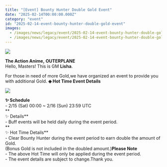 ```yaml
---
title: "[Event] Bounty Hunter Double Gold Event"
date: "2025-02-14T00:00:00.000Z"
category: "event"
id: "2025-02-14-event-bounty-hunter-double-gold-event"
images:
  - /images/news/legacy/event/2025-02-14-event-bounty-hunter-double-gold-event/7a8880f5b8534c4b88ed83ee236f8e8d.webp
  - /images/news/legacy/event/2025-02-14-event-bounty-hunter-double-gold-event/efee3e85e79249b2b5adc38d2eedff75.webp
---
```


![](/images/news/legacy/event/2025-02-14-event-bounty-hunter-double-gold-event/7a8880f5b8534c4b88ed83ee236f8e8d.webp)  

**The Action Anime,** **OUTERPLANE**  
Hello, Masters! This is GM **Lisha**.  
  
For those in need of more Gold,we have organized an event to provide you with additional Gold. **◈ Hot Time Event Details**

![](/images/news/legacy/event/2025-02-14-event-bounty-hunter-double-gold-event/efee3e85e79249b2b5adc38d2eedff75.webp)  
  
**✨ Schedule**  
\- 2/15 (Sat) 00:00 ~ 2/16 (Sun) 23:59 UTC  
**  
✨ Details**  
\- Buff events will be held daily during the event period.  
**  
✨ Hot Time Details**  
\- Clear Bounty Hunter during the event period to earn double the amount of Gold.  
(Bonus Gold is not included in the doubled amount.)**Please Note**  
\- The above Hot Time will only be applied during the event period.  
\- The event details are subject to change.Thank you.
